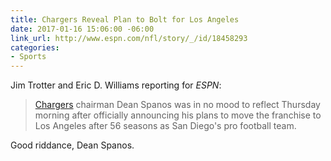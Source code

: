```yaml
---
title: Chargers Reveal Plan to Bolt for Los Angeles
date: 2017-01-16 15:06:00 -06:00
link_url: http://www.espn.com/nfl/story/_/id/18458293
categories:
- Sports
---
```


Jim Trotter and Eric D. Williams reporting for *ESPN*:

> [Chargers](http://www.espn.com/nfl/team/_/name/sd/san-diego-chargers) chairman Dean Spanos was in no mood to reflect Thursday morning after officially announcing his plans to move the franchise to Los Angeles after 56 seasons as San Diego's pro football team.

Good riddance, Dean Spanos.
